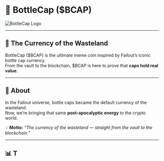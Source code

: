 # 🥤 BottleCap ($BCAP)

![BottleCap Logo](logo.png)

---

## 🚀 The Currency of the Wasteland
BottleCap ($BCAP) is the ultimate meme coin inspired by Fallout’s iconic bottle cap currency.  
From the vault to the blockchain, $BCAP is here to prove that **caps hold real value**.

---

## 📖 About
In the Fallout universe, bottle caps became the default currency of the wasteland.  
Now, we’re bringing that same **post-apocalyptic energy** to the crypto world.  

💡 **Motto:** *“The currency of the wasteland — straight from the vault to the blockchain.”*

---

## 📊 T
